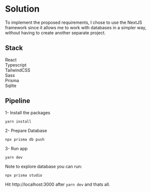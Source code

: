 # Solution

To implement the proposed requirements, I chose to use the NextJS framework since it allows me to work with databases in a simpler way, without having to create another separate project.

## Stack
React\
Typescript\
TailwindCSS\
Sass\
Prisma\
Sqlite

## Pipeline

1- Install the packages

```
yarn install
```

2- Prepare Database
```
npx prisma db push
```
3- Run app
```
yarn dev
```

Note to explore database you can run:
```
npx prisma studio
```
Hit http://localhost:3000 after `yarn dev` and thats all.




